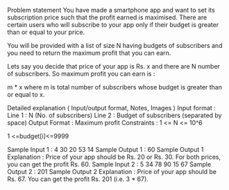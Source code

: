 Problem statement
You have made a smartphone app and want to set its subscription price such that the profit earned is maximised. There are certain users who will subscribe to your app only if their budget is greater than or equal to your price.

You will be provided with a list of size N having budgets of subscribers and you need to return the maximum profit that you can earn.

Lets say you decide that price of your app is Rs. x and there are N number of subscribers. So maximum profit you can earn is :

m \* x
where m is total number of subscribers whose budget is greater than or equal to x.

Detailed explanation ( Input/output format, Notes, Images )
Input format :
Line 1 : N (No. of subscribers)
Line 2 : Budget of subscribers (separated by space)
Output Format :
Maximum profit
Constraints :
1 <= N <= 10^6

1 <=budget[i]<=9999

Sample Input 1 :
4
30 20 53 14
Sample Output 1 :
60
Sample Output 1 Explanation :
Price of your app should be Rs. 20 or Rs. 30. For both prices, you can get the profit Rs. 60.
Sample Input 2 :
5
34 78 90 15 67
Sample Output 2 :
201
Sample Output 2 Explanation :
Price of your app should be Rs. 67. You can get the profit Rs. 201 (i.e. 3 \* 67).
